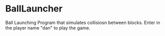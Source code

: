 # BallLauncher
Ball Launching Program that simulates collisiosn between blocks. Enter in the player name "dan" to play the game.
